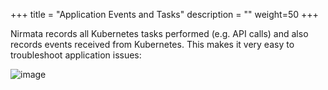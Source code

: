 +++
title = "Application Events and Tasks"
description = ""
weight=50
+++ 

Nirmata records all Kubernetes tasks performed (e.g. API calls) and also
records events received from Kubernetes. This makes it very easy to
troubleshoot application issues:

 ![image](/images/environments-events-n-tasks.png)
 
